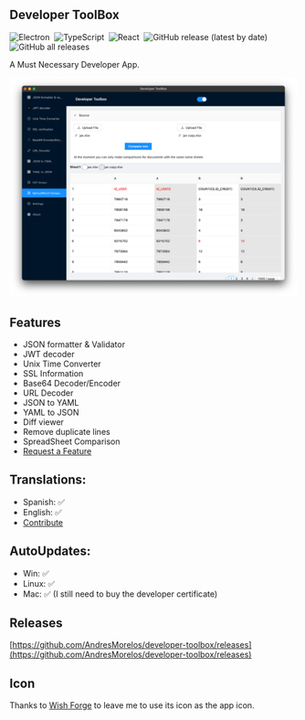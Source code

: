 ## Developer ToolBox

![Electron](https://img.shields.io/badge/-Electron-05122A?style=flat&logo=electron)&nbsp;
![TypeScript](https://img.shields.io/badge/-TypeScript-05122A?style=flat&logo=typescript)&nbsp;
![React](https://img.shields.io/badge/-React-05122A?style=flat&logo=React)&nbsp;
![GitHub release (latest by date)](https://img.shields.io/github/v/release/AndresMorelos/developer-toolbox)&nbsp;
![GitHub all releases](https://img.shields.io/github/downloads/AndresMorelos/developer-toolbox/total)&nbsp;

A Must Necessary Developer App.

![Developer Utils App](./.erb/img/dev-toolbox.png)

## Features

- JSON formatter & Validator
- JWT decoder
- Unix Time Converter
- SSL Information
- Base64 Decoder/Encoder
- URL Decoder
- JSON to YAML
- YAML to JSON
- Diff viewer
- Remove duplicate lines
- SpreadSheet Comparison
- [Request a Feature](https://github.com/AndresMorelos/devapp/issues/new)

## Translations:

- Spanish: ✅
- English: ✅
- [Contribute](https://github.com/AndresMorelos/developer-toolbox/wiki/How-to-contribute-to-translations)

## AutoUpdates:

- Win: ✅
- Linux: ✅
- Mac: ✅ (I still need to buy the developer certificate)

## Releases

[https://github.com/AndresMorelos/developer-toolbox/releases](https://github.com/AndresMorelos/developer-toolbox/releases)

## Icon

Thanks to [Wish Forge](http://wishforge.games/) to leave me to use its icon as the app icon.

